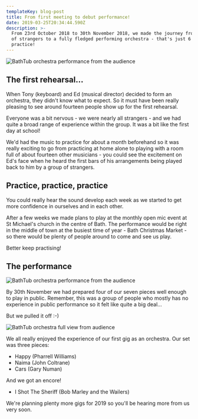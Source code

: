 ```yaml
---
templateKey: blog-post
title: From first meeting to debut performance!
date: 2019-03-25T20:34:44.590Z
description: >-
  From 23rd October 2018 to 30th November 2018, we made the journey from a group
  of strangers to a fully fledged performing orchestra - that's just 6 weeks'
  practice!
---
```

![BathTub orchestra performance from the audience](/img/2019-dec-performance-front-LO-RES.jpg "Audience view")

## The first rehearsal...

When Tony (keyboard) and Ed (musical director) decided to form an orchestra, they didn't know what to expect. So it must have been really pleasing to see around fourteen people show up for the first rehearsal.

Everyone was a bit nervous - we were nearly all strangers - and we had quite a broad range of experience within the group. It was a bit like the first day at school!

We'd had the music to practice for about a month beforehand so it was really exciting to go from practicing at home alone to playing with a room full of about fourteen other musicians - you could see the excitement on Ed's face when he heard the first bars of his arrangements being played back to him by a group of strangers.

## Practice, practice, practice

You could really hear the sound develop each week as we started to get more confidence in ourselves and in each other.

After a few weeks we made plans to play at the monthly open mic event at St Michael's church in the centre of Bath. The performance would be right in the middle of town at the busiest time of year - Bath Christmas Market - so there would be plenty of people around to come and see us play.

Better keep practising!

## The performance

![BathTub orchestra performance from the audience](/img/2019-dec-performance-behind-LO-RES.jpg "Backstage view")

By 30th November we had prepared four of our seven pieces well enough to play in public. Remember, this was a group of people who mostly has no experience in public performance so it felt like quite a big deal...

But we pulled it off :-)

![BathTub orchestra full view from audience](/img/dsc08455.jpg "Full view from the audience")

We all really enjoyed the experience of our first gig as an orchestra. Our set was three pieces:

* Happy (Pharrell Williams)
* Naima (John Coltrane)
* Cars (Gary Numan)

And we got an encore!

* I Shot The Sheriff (Bob Marley and the Wailers)

We're planning plenty more gigs for 2019 so you'll be hearing more from us very soon.
